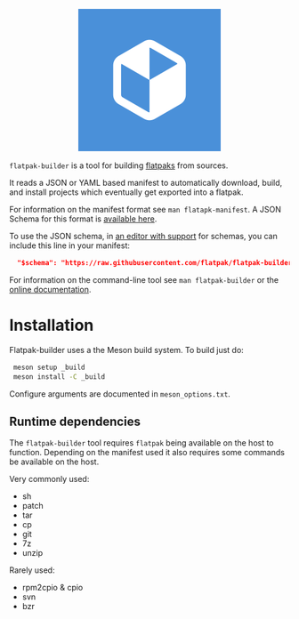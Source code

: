 <p align="center">
  <img src="https://raw.githubusercontent.com/flatpak/flatpak/main/flatpak.png" alt="Flatpak icon"/>
</p>

`flatpak-builder` is a tool for building [flatpaks](https://flatpak.org) from sources.

It reads a JSON or YAML based manifest to automatically download, build, and install projects which eventually get exported into a flatpak.

For information on the manifest format see `man flatapk-manifest`. A JSON Schema for this format is [available here](https://github.com/flatpak/flatpak-builder/blob/main/data/flatpak-manifest.schema.json).

To use the JSON schema, in [an editor with support](https://code.visualstudio.com/docs/languages/json) for schemas, you can include this line in your manifest: 

```json
  "$schema": "https://raw.githubusercontent.com/flatpak/flatpak-builder/main/data/flatpak-manifest.schema.json"
```

For information on the command-line tool see `man flatpak-builder` or the [online documentation](https://docs.flatpak.org/en/latest/flatpak-builder-command-reference.html).

# Installation

Flatpak-builder uses a the Meson build system. To build just do:
```sh
 meson setup _build
 meson install -C _build
```

Configure arguments are documented in `meson_options.txt`.

## Runtime dependencies

The `flatpak-builder` tool requires `flatpak` being available on the host to
function. Depending on the manifest used it also requires some commands be available on
the host.

Very commonly used:

 * sh
 * patch
 * tar
 * cp
 * git
 * 7z
 * unzip

Rarely used:

 * rpm2cpio & cpio
 * svn
 * bzr
